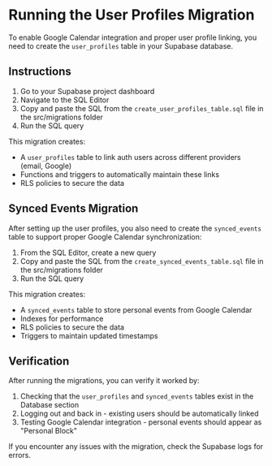 
# Running the User Profiles Migration

To enable Google Calendar integration and proper user profile linking, you need to create the `user_profiles` table in your Supabase database.

## Instructions

1. Go to your Supabase project dashboard
2. Navigate to the SQL Editor
3. Copy and paste the SQL from the `create_user_profiles_table.sql` file in the src/migrations folder
4. Run the SQL query

This migration creates:
- A `user_profiles` table to link auth users across different providers (email, Google)
- Functions and triggers to automatically maintain these links
- RLS policies to secure the data

## Synced Events Migration

After setting up the user profiles, you also need to create the `synced_events` table to support proper Google Calendar synchronization:

1. From the SQL Editor, create a new query
2. Copy and paste the SQL from the `create_synced_events_table.sql` file in the src/migrations folder
3. Run the SQL query

This migration creates:
- A `synced_events` table to store personal events from Google Calendar
- Indexes for performance
- RLS policies to secure the data
- Triggers to maintain updated timestamps

## Verification

After running the migrations, you can verify it worked by:

1. Checking that the `user_profiles` and `synced_events` tables exist in the Database section
2. Logging out and back in - existing users should be automatically linked
3. Testing Google Calendar integration - personal events should appear as "Personal Block"

If you encounter any issues with the migration, check the Supabase logs for errors.
